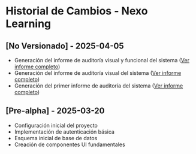 
# Historial de Cambios - Nexo Learning

## [No Versionado] - 2025-04-05
- Generación del informe de auditoría visual y funcional del sistema ([Ver informe completo](audits/UI_FUNCTIONAL_AUDIT_2025-04-05.md))
- Generación del informe de auditoría visual del sistema ([Ver informe completo](audits/SYSTEM_AUDIT_VISUAL_2025-04-05.md))
- Generación del primer informe de auditoría del sistema ([Ver informe completo](audits/SYSTEM_AUDIT_2025-04-05.md))

## [Pre-alpha] - 2025-03-20
- Configuración inicial del proyecto
- Implementación de autenticación básica
- Esquema inicial de base de datos
- Creación de componentes UI fundamentales
